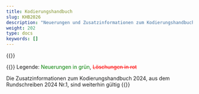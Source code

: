 ```yaml
---
title: Kodierungshandbuch
slug: KHB2026
description: "Neuerungen und Zusatzinformationen zum Kodierungshandbuch"
weight: 202
type: docs
keywords: []
---
```

{{<printButton>}}
    
  
  
{{<markdown>}}
Legende: <font color="green">Neuerungen in grün</font>, <font color="red">~~Löschungen in rot~~</font>
  
Die Zusatzinformationen zum Kodierungshandbuch 2024, aus dem Rundschreiben 2024 Nr.1, sind weiterhin gültig
{{</markdown>}}
